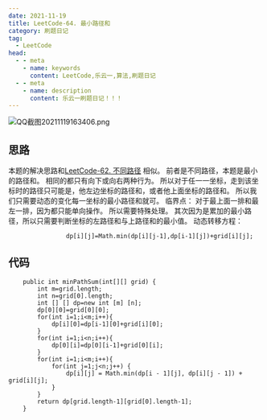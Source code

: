 ```yaml
---
date: 2021-11-19
title: LeetCode-64. 最小路径和
category: 刷题日记
tag:
  - LeetCode
head:
  - - meta
    - name: keywords
      content: LeetCode,乐云一,算法,刷题日记
  - - meta
    - name: description
      content: 乐云一刷题日记！！！
---
```

![QQ截图20211119163406.png](https://leyunone-img.oss-cn-hangzhou.aliyuncs.com/image/2021-11-19/QQ截图20211119163406.png)
## 思路
本题的解决思路和[LeetCode-62. 不同路径](https://leyuna.xyz/#/blog?blogId=73)
相似。
前者是不同路径，本题是最小的路径和。
相同的都只有向下或向右两种行为。
所以对于任一一坐标，走到该坐标时的路径只可能是，他左边坐标的路径和，或者他上面坐标的路径和。
所以我们只需要动态的变化每一坐标的最小路径和就可。
临界点：
对于最上面一排和最左一排，因为都只能单向操作。
所以需要特殊处理。
其次因为是累加的最小路径，所以只需要判断坐标的左路径和与上路径和的最小值。
动态转移方程：
```
                dp[i][j]=Math.min(dp[i][j-1],dp[i-1][j])+grid[i][j];
```
## 代码
```
    public int minPathSum(int[][] grid) {
        int m=grid.length;
        int n=grid[0].length;
        int [] [] dp=new int [m] [n];
        dp[0][0]=grid[0][0];
        for(int i=1;i<m;i++){
            dp[i][0]=dp[i-1][0]+grid[i][0];
        }
        for(int i=1;i<n;i++){
            dp[0][i]=dp[0][i-1]+grid[0][i];
        }
        for(int i=1;i<m;i++){
            for(int j=1;j<n;j++) {
                dp[i][j] = Math.min(dp[i - 1][j], dp[i][j - 1]) + grid[i][j];
            }
        }
        return dp[grid.length-1][grid[0].length-1];
    }
```
